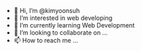 - 👋 Hi, I’m @kimyoonsuh
- 👀 I’m interested in web developing
- 🌱 I’m currently learning Web Development
- 💞️ I’m looking to collaborate on ...
- 📫 How to reach me ...

<!---
kimyoonsuh/kimyoonsuh is a ✨ special ✨ repository because its `README.md` (this file) appears on your GitHub profile.
You can click the Preview link to take a look at your changes.
--->
